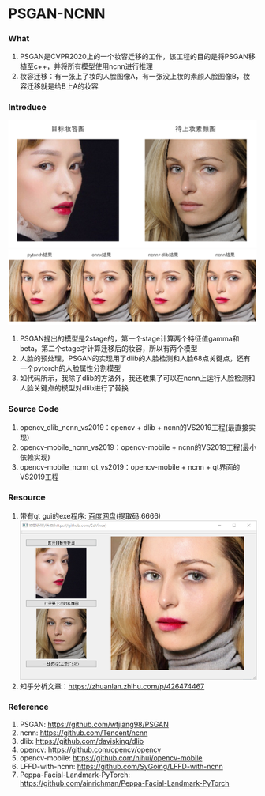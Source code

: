 # PSGAN-NCNN
### What
1. PSGAN是CVPR2020上的一个妆容迁移的工作，该工程的目的是将PSGAN移植至c++，并将所有模型使用ncnn进行推理
2. 妆容迁移：有一张上了妆的人脸图像A，有一张没上妆的素颜人脸图像B，妆容迁移就是给B上A的妆容

### Introduce
![image](./resource/c1.png)
![image](./resource/c2.png)
1. PSGAN提出的模型是2stage的，第一个stage计算两个特征值gamma和beta，第二个stage才计算迁移后的妆容，所以有两个模型
2. 人脸的预处理，PSGAN的实现用了dlib的人脸检测和人脸68点关键点，还有一个pytorch的人脸属性分割模型
3. 如代码所示，我除了dlib的方法外，我还收集了可以在ncnn上运行人脸检测和人脸关键点的模型对dlib进行了替换

### Source Code
1. opencv_dlib_ncnn_vs2019：opencv + dlib + ncnn的VS2019工程(最直接实现)
2. opencv-mobile_ncnn_vs2019：opencv-mobile + ncnn的VS2019工程(最小依赖实现)
3. opencv-mobile_ncnn_qt_vs2019：opencv-mobile + ncnn + qt界面的VS2019工程

### Resource
1. 带有qt gui的exe程序: [百度网盘](https://pan.baidu.com/s/1PzlkoM3pC9Zxo9KDuNsdNw)(提取码:6666)
![image](./resource/exe.png)
2. 知乎分析文章：https://zhuanlan.zhihu.com/p/426474467


### Reference
1. PSGAN: https://github.com/wtjiang98/PSGAN
2. ncnn: https://github.com/Tencent/ncnn
3. dlib: https://github.com/davisking/dlib
4. opencv: https://github.com/opencv/opencv
5. opencv-mobile: https://github.com/nihui/opencv-mobile
6. LFFD-with-ncnn: https://github.com/SyGoing/LFFD-with-ncnn
7. Peppa-Facial-Landmark-PyTorch: https://github.com/ainrichman/Peppa-Facial-Landmark-PyTorch
